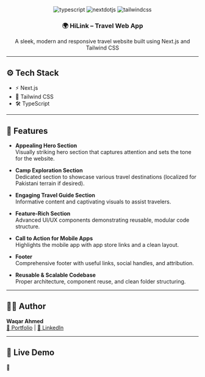 <div align="center">

  <div>
    <img src="https://img.shields.io/badge/-Typescript-black?style=for-the-badge&logoColor=white&logo=typescript&color=3178C6" alt="typescript" />
    <img src="https://img.shields.io/badge/-Next_JS-black?style=for-the-badge&logoColor=white&logo=nextdotjs&color=000000" alt="nextdotjs" />
    <img src="https://img.shields.io/badge/-Tailwind_CSS-black?style=for-the-badge&logoColor=white&logo=tailwindcss&color=06B6D4" alt="tailwindcss" />
  </div>

  <h3 align="center">🌍 HiLink – Travel Web App</h3>
  <p>A sleek, modern and responsive travel website built using Next.js and Tailwind CSS</p>

</div>

---

## ⚙️ Tech Stack

- ⚡️ Next.js
- 🎨 Tailwind CSS
- 🛠 TypeScript

---

## 🔋 Features

- **Appealing Hero Section**  
  Visually striking hero section that captures attention and sets the tone for the website.

- **Camp Exploration Section**  
  Dedicated section to showcase various travel destinations (localized for Pakistani terrain if desired).

- **Engaging Travel Guide Section**  
  Informative content and captivating visuals to assist travelers.

- **Feature-Rich Section**  
  Advanced UI/UX components demonstrating reusable, modular code structure.

- **Call to Action for Mobile Apps**  
  Highlights the mobile app with app store links and a clean layout.

- **Footer**  
  Comprehensive footer with useful links, social handles, and attribution.

- **Reusable & Scalable Codebase**  
  Proper architecture, component reuse, and clean folder structuring.

---

## 🧑‍💻 Author

**Waqar Ahmed**  
[🔗 Portfolio](https://waqaras.dev) | [💼 LinkedIn](https://linkedin.com/in/waqaras)

---

## 📍 Live Demo

🔗
